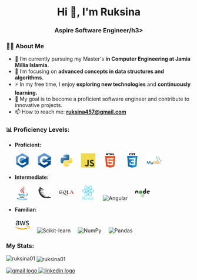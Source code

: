 <h1 align="center">Hi 👋, I'm Ruksina</h1>
<h3 align="center">Aspire Software Engineer/h3>

<h3 align="left">👩‍💻  About Me</h3>

- 🔭 I’m currently pursuing my Master's **in Computer Engineering at Jamia Millia Islamia.**
- 🌱 I’m focusing on **advanced concepts in data structures and algorithms.**
- ⚡ In my free time, I enjoy **exploring new technologies** and **continuously learning.**
- 🎯 My goal is to become a proficient software engineer and contribute to innovative projects.
- 📫 How to reach me: **[ruksina457@gmail.com](mailto:ruksina457@gmail.com)**
<h3 align="left">📊 Proficiency Levels:</h3>
<div  align="left">
<ul>
    <li>
        <strong>Proficient:</strong>
        <p align="left">
            <img src="https://raw.githubusercontent.com/devicons/devicon/master/icons/c/c-original.svg" alt="C" width="40" height="40"/>
          <img width="12" />
            <img src="https://raw.githubusercontent.com/devicons/devicon/master/icons/cplusplus/cplusplus-original.svg" alt="C++" width="40" height="40"/>
          <img width="12" />
            <img src="https://raw.githubusercontent.com/devicons/devicon/master/icons/python/python-original.svg" alt="Python" width="40" height="40"/>
          <img width="12" />
            <img src="https://raw.githubusercontent.com/devicons/devicon/master/icons/javascript/javascript-original.svg" alt="JavaScript" width="40" height="40"/>
          <img width="12" />
            <img src="https://raw.githubusercontent.com/devicons/devicon/master/icons/html5/html5-original-wordmark.svg" alt="HTML" width="40" height="40"/>
          <img width="12" />
            <img src="https://raw.githubusercontent.com/devicons/devicon/master/icons/css3/css3-original-wordmark.svg" alt="CSS" width="40" height="40"/>
          <img width="12" />
            <img src="https://raw.githubusercontent.com/devicons/devicon/master/icons/mysql/mysql-original-wordmark.svg" alt="MySQL" width="40" height="40"/>
            </p>
    </li>
    <li>
        <strong>Intermediate:</strong>
        <p align="left">
            <img src="https://raw.githubusercontent.com/devicons/devicon/master/icons/java/java-original.svg" alt="Java" width="40" height="40"/>
          <img width="12" />
            <img src="https://raw.githubusercontent.com/devicons/devicon/master/icons/flask/flask-original.svg" alt="Flask" width="40" height="40"/>
          <img width="12" />
            <img src="https://raw.githubusercontent.com/devicons/devicon/master/icons/sqlalchemy/sqlalchemy-original.svg" alt="SQLAlchemy" width="40" height="40"/>
          <img width="12" />
            <img src="https://raw.githubusercontent.com/devicons/devicon/master/icons/react/react-original-wordmark.svg" alt="React" width="40" height="40"/>
          <img width="12" />
            <img src="https://angular.io/assets/images/logos/angular/angular.svg" alt="Angular" width="40" height="40"/>
          <img width="12" />
            <img src="https://raw.githubusercontent.com/devicons/devicon/master/icons/nodejs/nodejs-original-wordmark.svg" alt="Node.js" width="40" height="40"/>
        </p>
    </li>
    <li>
        <strong>Familiar:</strong>
        <p align="left">
            <img src="https://raw.githubusercontent.com/devicons/devicon/master/icons/amazonwebservices/amazonwebservices-original-wordmark.svg" alt="AWS" width="40" height="40"/>
          <img width="12" />
            <img src="https://upload.wikimedia.org/wikipedia/commons/0/05/Scikit_learn_logo_small.svg" alt="Scikit-learn" width="50" height="40"/>
          <img width="12" />
            <img src="https://upload.wikimedia.org/wikipedia/commons/thumb/3/31/NumPy_logo_2020.svg/180px-NumPy_logo_2020.svg.png" alt="NumPy" width="100" height="40"/>
          <img width="12" />
            <img src="https://pandas.pydata.org/docs/_static/pandas.svg" alt="Pandas" width="40" height="40"/>
        </p>
    </li>
</ul>
</div>

###
<h3 align="left">My Stats:</h3>
<p><img align="left" src="https://github-readme-stats.vercel.app/api/top-langs?username=ruksina01&show_icons=true&locale=en&layout=compact" alt="ruksina01" /></p>
<p>&nbsp;<img align="center" src="https://github-readme-stats.vercel.app/api?username=ruksina01&show_icons=true&locale=en" alt="ruksina01" /></p>

<div align="left">
  <a href="mailto:ruksina457@gmail.com" target="_blank">
    <img src="https://img.shields.io/static/v1?message=Gmail&logo=gmail&label=&color=D14836&logoColor=white&labelColor=&style=for-the-badge" height="35" alt="gmail logo" />
  </a>
  <a href="www.linkedin.com/in/ruksina-khan-332814120" target="_blank">
    <img src="https://img.shields.io/static/v1?message=LinkedIn&logo=linkedin&label=&color=0077B5&logoColor=white&labelColor=&style=for-the-badge" height="35" alt="linkedin logo" />
  </a>
</div>
